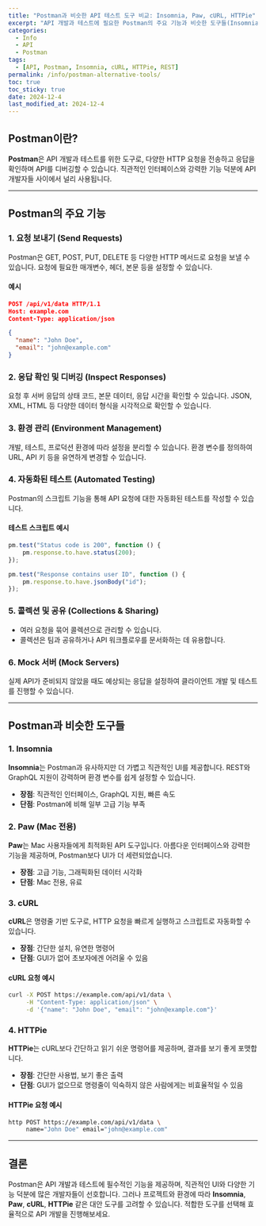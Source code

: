 ```yaml
---
title: "Postman과 비슷한 API 테스트 도구 비교: Insomnia, Paw, cURL, HTTPie"
excerpt: "API 개발과 테스트에 필요한 Postman의 주요 기능과 비슷한 도구들(Insomnia, Paw, cURL, HTTPie)의 차이점을 비교합니다."
categories:
  - Info
  - API
  - Postman
tags:
  - [API, Postman, Insomnia, cURL, HTTPie, REST]
permalink: /info/postman-alternative-tools/
toc: true
toc_sticky: true
date: 2024-12-4
last_modified_at: 2024-12-4
---
```


## Postman이란?

**Postman**은 API 개발과 테스트를 위한 도구로, 다양한 HTTP 요청을 전송하고 응답을 확인하며 API를 디버깅할 수 있습니다. 직관적인 인터페이스와 강력한 기능 덕분에 API 개발자들 사이에서 널리 사용됩니다.

---

## Postman의 주요 기능

### 1. 요청 보내기 (Send Requests)
Postman은 GET, POST, PUT, DELETE 등 다양한 HTTP 메서드로 요청을 보낼 수 있습니다. 요청에 필요한 매개변수, 헤더, 본문 등을 설정할 수 있습니다.

#### 예시
``` json
POST /api/v1/data HTTP/1.1
Host: example.com
Content-Type: application/json

{
  "name": "John Doe",
  "email": "john@example.com"
}
```

### 2. 응답 확인 및 디버깅 (Inspect Responses)
요청 후 서버 응답의 상태 코드, 본문 데이터, 응답 시간을 확인할 수 있습니다. JSON, XML, HTML 등 다양한 데이터 형식을 시각적으로 확인할 수 있습니다.

### 3. 환경 관리 (Environment Management)
개발, 테스트, 프로덕션 환경에 따라 설정을 분리할 수 있습니다. 환경 변수를 정의하여 URL, API 키 등을 유연하게 변경할 수 있습니다.

### 4. 자동화된 테스트 (Automated Testing)
Postman의 스크립트 기능을 통해 API 요청에 대한 자동화된 테스트를 작성할 수 있습니다. 

#### 테스트 스크립트 예시
``` js
pm.test("Status code is 200", function () {
    pm.response.to.have.status(200);
});

pm.test("Response contains user ID", function () {
    pm.response.to.have.jsonBody("id");
});
```

### 5. 콜렉션 및 공유 (Collections & Sharing)
- 여러 요청을 묶어 콜렉션으로 관리할 수 있습니다.
- 콜렉션은 팀과 공유하거나 API 워크플로우를 문서화하는 데 유용합니다.

### 6. Mock 서버 (Mock Servers)
실제 API가 준비되지 않았을 때도 예상되는 응답을 설정하여 클라이언트 개발 및 테스트를 진행할 수 있습니다.

---

## Postman과 비슷한 도구들

### 1. Insomnia
**Insomnia**는 Postman과 유사하지만 더 가볍고 직관적인 UI를 제공합니다. REST와 GraphQL 지원이 강력하며 환경 변수를 쉽게 설정할 수 있습니다.

- **장점**: 직관적인 인터페이스, GraphQL 지원, 빠른 속도
- **단점**: Postman에 비해 일부 고급 기능 부족

### 2. Paw (Mac 전용)
**Paw**는 Mac 사용자들에게 최적화된 API 도구입니다. 아름다운 인터페이스와 강력한 기능을 제공하며, Postman보다 UI가 더 세련되었습니다.

- **장점**: 고급 기능, 그래픽화된 데이터 시각화
- **단점**: Mac 전용, 유료

### 3. cURL
**cURL**은 명령줄 기반 도구로, HTTP 요청을 빠르게 실행하고 스크립트로 자동화할 수 있습니다. 

- **장점**: 간단한 설치, 유연한 명령어
- **단점**: GUI가 없어 초보자에겐 어려울 수 있음

#### cURL 요청 예시
``` bash
curl -X POST https://example.com/api/v1/data \
     -H "Content-Type: application/json" \
     -d '{"name": "John Doe", "email": "john@example.com"}'
```

### 4. HTTPie
**HTTPie**는 cURL보다 간단하고 읽기 쉬운 명령어를 제공하며, 결과를 보기 좋게 포맷합니다.

- **장점**: 간단한 사용법, 보기 좋은 출력
- **단점**: GUI가 없으므로 명령줄이 익숙하지 않은 사람에게는 비효율적일 수 있음

#### HTTPie 요청 예시
``` bash
http POST https://example.com/api/v1/data \
     name="John Doe" email="john@example.com"
```

---

## 결론

Postman은 API 개발과 테스트에 필수적인 기능을 제공하며, 직관적인 UI와 다양한 기능 덕분에 많은 개발자들이 선호합니다. 그러나 프로젝트와 환경에 따라 **Insomnia**, **Paw**, **cURL**, **HTTPie** 같은 대안 도구를 고려할 수 있습니다. 적합한 도구를 선택해 효율적으로 API 개발을 진행해보세요.
